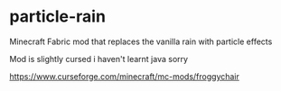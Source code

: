 # particle-rain
Minecraft Fabric mod that replaces the vanilla rain with particle effects

Mod is slightly cursed i haven't learnt java sorry

https://www.curseforge.com/minecraft/mc-mods/froggychair
